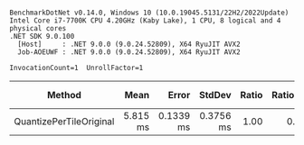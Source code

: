 ```

BenchmarkDotNet v0.14.0, Windows 10 (10.0.19045.5131/22H2/2022Update)
Intel Core i7-7700K CPU 4.20GHz (Kaby Lake), 1 CPU, 8 logical and 4 physical cores
.NET SDK 9.0.100
  [Host]     : .NET 9.0.0 (9.0.24.52809), X64 RyuJIT AVX2
  Job-AOEUWF : .NET 9.0.0 (9.0.24.52809), X64 RyuJIT AVX2

InvocationCount=1  UnrollFactor=1  

```
| Method                  | Mean     | Error     | StdDev    | Ratio | RatioSD | Allocated | Alloc Ratio |
|------------------------ |---------:|----------:|----------:|------:|--------:|----------:|------------:|
| QuantizePerTileOriginal | 5.815 ms | 0.1339 ms | 0.3756 ms |  1.00 |    0.09 |   1.23 MB |        1.00 |
